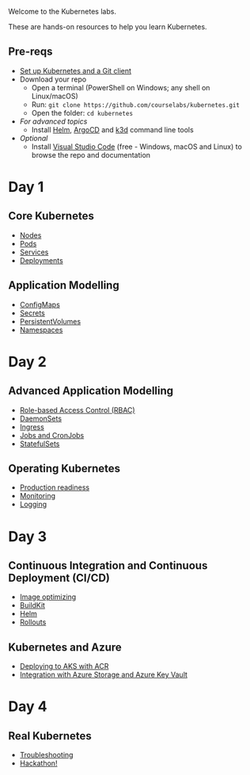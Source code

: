 Welcome to the Kubernetes labs.

These are hands-on resources to help you learn Kubernetes.

## Pre-reqs

 - [Set up Kubernetes and a Git client](./setup/README.md) 
 - Download your repo
    - Open a terminal (PowerShell on Windows; any shell on Linux/macOS) 
    - Run: `git clone https://github.com/courselabs/kubernetes.git`
     - Open the folder: `cd kubernetes`
- _For advanced topics_
    - Install [Helm](https://helm.sh/docs/intro/install/), [ArgoCD](https://argoproj.github.io/argo-cd/getting_started/#2-download-argo-cd-cli) and [k3d](https://k3d.io/v4.4.8/#installation) command line tools
- _Optional_
    - Install [Visual Studio Code](https://code.visualstudio.com) (free - Windows, macOS and Linux) to browse the repo and documentation

# Day 1

## Core Kubernetes

- [Nodes](labs/nodes/README.md)
- [Pods](labs/pods/README.md)
- [Services](labs/services/README.md)
- [Deployments](labs/deployments/README.md)

## Application Modelling

- [ConfigMaps](labs/configmaps/README.md)
- [Secrets](labs/secrets/README.md)
- [PersistentVolumes](labs/persistentvolumes/README.md)
- [Namespaces](labs/namespaces/README.md)

# Day 2

## Advanced Application Modelling

- [Role-based Access Control (RBAC)](labs/rbac/README.md)
- [DaemonSets](labs/daemonsets/README.md)
- [Ingress](labs/ingress/README.md)
- [Jobs and CronJobs](labs/jobs/README.md)
- [StatefulSets](labs/statefulsets/README.md)

## Operating Kubernetes

- [Production readiness](labs/productionizing/README.md)
- [Monitoring](labs/monitoring/README.md)
- [Logging](labs/logging/README.md)

# Day 3

## Continuous Integration and Continuous Deployment (CI/CD)

- [Image optimizing](labs/docker/README.md)
- [BuildKit](labs/buildkit/README.md)
- [Helm](labs/helm/README.md)
- [Rollouts](labs/rollouts/README.md)

## Kubernetes and Azure
- [Deploying to AKS with ACR](https://github.com/Developing-Scalable-Apps-using-Azure/Core-Kubernetes)
- [Integration with Azure Storage and Azure Key Vault](https://github.com/Fasttrack-Azure/Working-with-Azure-Storage-and-AKV)

# Day 4

## Real Kubernetes

- [Troubleshooting](labs/troubleshooting/README.md)
- [Hackathon!](hackathon/README.md)

